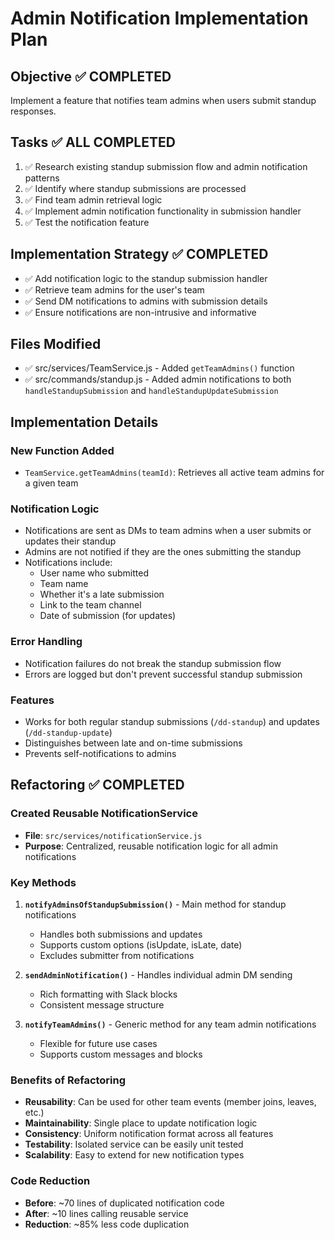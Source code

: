 # Admin Notification Implementation Plan

## Objective ✅ COMPLETED
Implement a feature that notifies team admins when users submit standup responses.

## Tasks ✅ ALL COMPLETED
1. ✅ Research existing standup submission flow and admin notification patterns
2. ✅ Identify where standup submissions are processed
3. ✅ Find team admin retrieval logic
4. ✅ Implement admin notification functionality in submission handler
5. ✅ Test the notification feature

## Implementation Strategy ✅ COMPLETED
- ✅ Add notification logic to the standup submission handler
- ✅ Retrieve team admins for the user's team
- ✅ Send DM notifications to admins with submission details
- ✅ Ensure notifications are non-intrusive and informative

## Files Modified
- ✅ src/services/TeamService.js - Added `getTeamAdmins()` function
- ✅ src/commands/standup.js - Added admin notifications to both `handleStandupSubmission` and `handleStandupUpdateSubmission`

## Implementation Details

### New Function Added
- `TeamService.getTeamAdmins(teamId)`: Retrieves all active team admins for a given team

### Notification Logic
- Notifications are sent as DMs to team admins when a user submits or updates their standup
- Admins are not notified if they are the ones submitting the standup
- Notifications include:
  - User name who submitted
  - Team name
  - Whether it's a late submission
  - Link to the team channel
  - Date of submission (for updates)

### Error Handling
- Notification failures do not break the standup submission flow
- Errors are logged but don't prevent successful standup submission

### Features
- Works for both regular standup submissions (`/dd-standup`) and updates (`/dd-standup-update`)
- Distinguishes between late and on-time submissions
- Prevents self-notifications to admins

## Refactoring ✅ COMPLETED

### Created Reusable NotificationService
- **File**: `src/services/notificationService.js`
- **Purpose**: Centralized, reusable notification logic for all admin notifications

### Key Methods
1. **`notifyAdminsOfStandupSubmission()`** - Main method for standup notifications
   - Handles both submissions and updates
   - Supports custom options (isUpdate, isLate, date)
   - Excludes submitter from notifications

2. **`sendAdminNotification()`** - Handles individual admin DM sending
   - Rich formatting with Slack blocks
   - Consistent message structure

3. **`notifyTeamAdmins()`** - Generic method for any team admin notifications
   - Flexible for future use cases
   - Supports custom messages and blocks

### Benefits of Refactoring
- **Reusability**: Can be used for other team events (member joins, leaves, etc.)
- **Maintainability**: Single place to update notification logic
- **Consistency**: Uniform notification format across all features
- **Testability**: Isolated service can be easily unit tested
- **Scalability**: Easy to extend for new notification types

### Code Reduction
- **Before**: ~70 lines of duplicated notification code
- **After**: ~10 lines calling reusable service
- **Reduction**: ~85% less code duplication